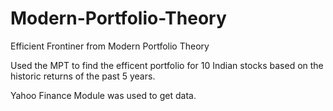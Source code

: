 # Modern-Portfolio-Theory
Efficient Frontiner from Modern Portfolio Theory


Used the MPT to find the efficent portfolio for 10 Indian stocks based on the historic returns of the past 5 years. 

Yahoo Finance Module was used to get data. 
